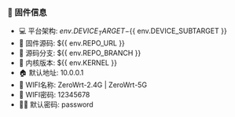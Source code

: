 ### 📒 固件信息
- 💻 平台架构: ${{ env.DEVICE_TARGET }}-${{ env.DEVICE_SUBTARGET }}
- 🔧 固件源码: ${{ env.REPO_URL }}
- 🌿 源码分支: ${{ env.REPO_BRANCH }}
- 🧬 内核版本: ${{ env.KERNEL }}
- 🏠 默认地址: 10.0.0.1
- 📶 WIFI名称: ZeroWrt-2.4G | ZeroWrt-5G
- 🔐 WIFI密码: 12345678
- 🧑‍💻 默认密码: password
